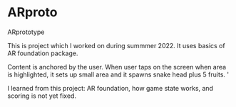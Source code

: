 # ARproto
ARprototype

This is project which I worked on during summmer 2022. It uses basics of AR foundation package. 

Content is anchored by the user. 
When user taps on the screen when area is highlighted, it sets up small area and it spawns snake head plus 5 fruits. '

I learned from this project: AR foundation, how game state works, and scoring is not yet fixed.
